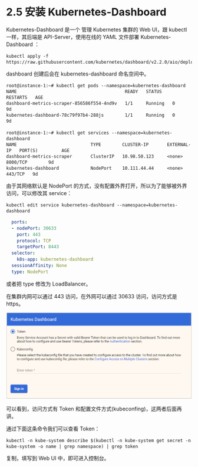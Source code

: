 # 2.5 安装 Kubernetes-Dashboard

Kubernetes-Dashboard 是一个 管理 Kubernetes 集群的 Web UI，跟 kubectl 一样，其后端是 API-Server，使用在线的 YAML 文件部署 Kubernetes-Dashboard ：

```shell
kubectl apply -f https://raw.githubusercontent.com/kubernetes/dashboard/v2.2.0/aio/deploy/recommended.yaml
```

dashboard 创建后会在 kubernetes-dashboard 命名空间中。

```
root@instance-1:~# kubectl get pods --namespace=kubernetes-dashboard
NAME                                         READY   STATUS    RESTARTS   AGE
dashboard-metrics-scraper-856586f554-4nd9v   1/1     Running   0          9d
kubernetes-dashboard-78c79f97b4-288js        1/1     Running   0          9d

root@instance-1:~# kubectl get services --namespace=kubernetes-dashboard
NAME                            TYPE        CLUSTER-IP       EXTERNAL-IP   PORT(S)         AGE
dashboard-metrics-scraper       ClusterIP   10.98.50.123     <none>        8000/TCP        9d
kubernetes-dashboard            NodePort    10.111.44.44     <none>        443/TCP   9d
```



由于其网络默认是 NodePort 的方式，没有配置外界打开，所以为了能够被外界访问，可以修改其 service：

```
kubectl edit service kubernetes-dashboard --namespace=kubernetes-dashboard
```

```yaml
  ports:
  - nodePort: 30633
    port: 443
    protocol: TCP
    targetPort: 8443
  selector:
    k8s-app: kubernetes-dashboard
  sessionAffinity: None
  type: NodePort
```

或者把 type 修改为 LoadBalancer。



在集群内网可以通过 443 访问，在外网可以通过 30633 访问，访问方式是 https。

![1619679965(1)](./.images/dashboard.png)

可以看到，访问方式有 Token 和配置文件方式(kubeconfing)，这两者后面再讲。

通过下面这条命令我们可以查看 Token：

```shell
kubectl -n kube-system describe $(kubectl -n kube-system get secret -n kube-system -o name | grep namespace) | grep token
```

复制，填写到 Web UI 中，即可进入控制台。